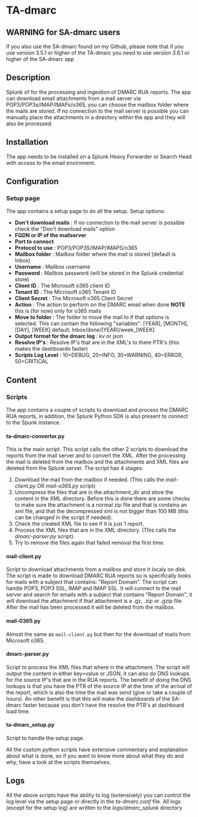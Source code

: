 # TA-dmarc

## WARNING for SA-dmarc users
If you also use the SA-dmarc found on my Github, please note that if you use version 3.5.1 or higher of the TA-dmarc you need to use version 3.6.1 or higher of the SA-dmarc app

## Description
Splunk of for the processing and ingestion of DMARC RUA reports. The app can download email attachments from a mail server via POP3/POP3s/IMAP/IMAPs/o365, you can choose the mailbox folder where the mails are stored. If no connection to the mail server is possible you can manually place the attachments in a directory within the app and they will also be processed.

## Installation
The app needs to be installed on a Splunk Heavy Forwarder or Search Head with access to the email enviroment.

## Configuration

### Setup page
The app contains a setup page to do all the setup. Setup options:
- **Don't download mails** : If no connection to the mail server is possible check the "Don't download mails" option
- **FQDN or IP of the mailserver**
- **Port to connect**
- **Protocol to use** : POP3/POP3S/IMAP/IMAPS/o365
- **Mailbox folder** : Mailbox folder where the mail is stored (default is Inbox)
- **Username** : Mailbox username
- **Password** : Mailbox password (will be stored in the Splunk credential store)
- **Client ID** : The Microsoft o365 client ID
- **Tenant ID** : The Microsoft o365 Tenant ID
- **Client Secret** : The Microsoft o365 Client Secret
- **Action** : The action to perform on the DMARC email when done **NOTE** this is (for now) only for o365 mails
- **Move to folder** : The folder to move the mail to if that options is selected. This can contain the following "variables": [YEAR], [MONTH], [DAY], [WEEK] default: Inbox/done/[YEAR]/week_[WEEK]
- **Output format for the dmarc log** : kv or json
- **Resolve IP's** : Resolve IP's that are in the XML's to there PTR's (this makes the dashboards faster)
- **Scripts Log Level** : 10=DEBUG, 20=INFO, 30=WARNING, 40=ERROR, 50=CRITICAL

## Content
### Scripts
The app contains a couple of scripts to download and process the DMARC RUA reports, in addition, the Splunk Python SDK is also present to connect to the Spunk instance.  

#### ta-dmarc-convertor.py
This is the main script. This script calls the other 2 scripts to download the reports from the mail server and to convert the XML. After the processing the mail is deleted from the mailbox and the attachments and XML files are deleted from the Splunk server.
The script has 4 stages:
1. Download the mail from the mailbox if needed. (This calls the *mail-client.py* OR *mail-o365.py* script)
2. Uncompress the files that are in the attachment_dir and store the content in the XML directory. Before this is done there are some checks to make sure the attachment is a normal zip file and that is contains an xml file, and that the decompressed xml is not bigger than 100 MB (this can be changed in the script if needed).
3. Check the created XML file to see if it is just 1 report.
4. Process the XML files that are in the XML directory. (This calls the *dmarc-parser.py* script).
5. Try to remove the files again that failed removal the first time.

#### mail-client.py
Script to download attachments from a mailbox and store it localy on disk. The script is made to download DMARC RUA reports so is specifically looks for mails with a subject that contains: "Report Domain".
The script can handle POP3, POP3 SSL, IMAP and IMAP SSL. It will connect to the mail server and search for emails with a subject that contains "Report Domain", it will download the attachment if that attachment is a .gz, .zip or .gzip file. After the mail has been processed it will be deleted from the mailbox.

#### mail-0365.py
Almost the same as `mail-client.py` but then for the download of mails from Microsoft o365.

#### dmarc-parser.py
Script to process the XML files that where in the attachment. The script will output the content in either key=value or JSON, it can also do DNS lookups for the source IP's that are in the RUA reports. The benefit of doing the DNS lookups is that you have the PTR of the source IP at the time of the arrival of the report, which is also the time the mail was send (give or take a couple of hours). An other benefit is that this will make the dashboards of the SA-dmarc faster because you don't have the resolve the PTR's at dashboard load time.

#### ta-dmarc_setup.py
Script to handle the setup page.

All the custom python scripts have extensive commentary and explanation about what is done, so if you want to know more about what they do and why, have a look at the scripts themselves.

## Logs
All the above scripts have the ability to log (extensively) you can control the log level via the setup page or directly in the *ta-dmarc.conf* file. All logs (except for the setup log) are written to the *logs/dmarc_splunk* directory
